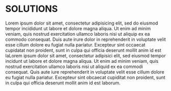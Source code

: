 <!-- hero -->
<!-- text -->
# SOLUTIONS

Lorem ipsum dolor sit amet, consectetur adipisicing elit, sed do eiusmod tempor incididunt ut labore et dolore magna
aliqua. Ut enim ad minim veniam, quis nostrud exercitation ullamco laboris nisi ut aliquip ex ea commodo consequat. Duis
aute irure dolor in reprehenderit in voluptate velit esse cillum dolore eu fugiat nulla pariatur. Excepteur sint
occaecat cupidatat non proident, sunt in culpa qui officia deserunt mollit anim id est laLorem ipsum dolor sit amet,
consectetur adipisici elit, sed eiusmod tempor incidunt ut labore et dolore magna aliqua. Ut enim ad minim veniam, quis
nostrud exercitation ullamco laboris nisi ut aliquid ex ea commodi consequat. Quis aute iure reprehenderit in voluptate
velit esse cillum dolore eu fugiat nulla pariatur. Excepteur sint obcaecat cupiditat non proident, sunt in culpa qui
officia deserunt mollit anim id est laborum.

<!-- video -->
<!-- pink-fancy -->